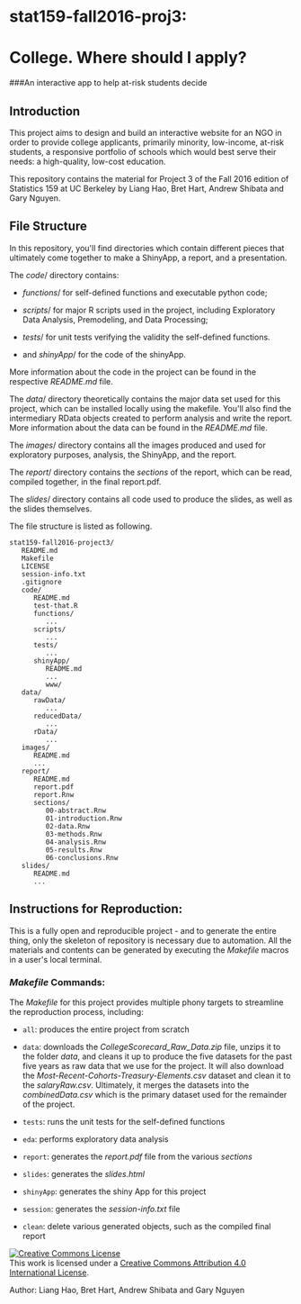 # stat159-fall2016-proj3: 
# College. Where should I apply? 
###An interactive app to help at-risk students decide

## Introduction

This project aims to design and build an interactive website for an NGO in order to provide college applicants, primarily minority, low-income, at-risk students, a responsive portfolio of schools which would best serve their needs: a high-quality, low-cost education.

This repository contains the material for Project 3 of the Fall 2016 edition of Statistics 159 at UC Berkeley by Liang Hao, Bret Hart, Andrew Shibata and Gary Nguyen.

## File Structure

In this repository, you'll find directories which contain different pieces that ultimately come together to make a ShinyApp, a report, and a presentation. 

The *code*/ directory contains:

* *functions*/ for self-defined functions and executable python code;

* *scripts*/ for major R scripts used in the project, including Exploratory Data Analysis, Premodeling, and Data Processing;

* *tests*/ for unit tests verifying the validity the self-defined functions.

* and *shinyApp*/ for the code of the shinyApp.

More information about the code in the project can be found in the respective *README.md* file.

The *data*/ directory theoretically contains the major data set used for this project, which can be installed locally using the makefile. You'll also find the intermediary RData objects created to perform analysis and write the report. More information about the data can be found in the *README.md* file.

The *images*/ directory contains all the images produced and used for exploratory purposes, analysis, the ShinyApp, and the report.

The *report*/ directory contains the *sections* of the report, which can be read, compiled together, in the final report.pdf. 

The *slides*/ directory contains all code used to produce the slides, as well as the slides themselves.

The file structure is listed as following.

```
stat159-fall2016-project3/
   README.md
   Makefile
   LICENSE
   session-info.txt
   .gitignore
   code/
      README.md
      test-that.R
      functions/
         ...
      scripts/
         ...
      tests/
         ...
      shinyApp/
         README.md
         ...
         www/
   data/
      rawData/
         ...
      reducedData/
         ...
      rData/
         ...
   images/
      README.md
      ...
   report/
      README.md
      report.pdf
      report.Rnw
      sections/
         00-abstract.Rnw
         01-introduction.Rnw
         02-data.Rnw
         03-methods.Rnw
         04-analysis.Rnw
         05-results.Rnw
         06-conclusions.Rnw
   slides/
      README.md
      ...
```


## Instructions for Reproduction:

This is a fully open and reproducible project - and to generate the entire thing, only the skeleton of repository is necessary due to automation. All the materials and contents can be generated by executing the *Makefile* macros in a user's local terminal. 

### *Makefile* Commands:

The *Makefile* for this project provides multiple phony targets to streamline the reproduction process, including:

* ```all```: produces the entire project from scratch

* ```data```: downloads the *CollegeScorecard_Raw_Data.zip* file, unzips it to the folder *data*, and cleans it up to produce the five datasets for the past five years as raw data that we use for the project. It will also download the *Most-Recent-Cohorts-Treasury-Elements.csv* dataset and clean it to the *salaryRaw.csv*. Ultimately, it merges the datasets into the *combinedData.csv* which is the primary dataset used for the remainder of the project.

* ```tests```: runs the unit tests for the self-defined functions

* ```eda```: performs exploratory data analysis

* ```report```: generates the *report.pdf* file from the various *sections*

* ```slides```: generates the *slides.html*

* ```shinyApp```: generates the shiny App for this project

* ```session```:  generates the *session-info.txt* file

* ```clean```: delete various generated objects, such as the compiled final report





<a rel="license" href="http://creativecommons.org/licenses/by/4.0/"><img alt="Creative Commons License" style="border-width:0" src="https://i.creativecommons.org/l/by/4.0/88x31.png" /></a><br />This work is licensed under a <a rel="license" href="http://creativecommons.org/licenses/by/4.0/">Creative Commons Attribution 4.0 International License</a>.

Author: Liang Hao, Bret Hart, Andrew Shibata and Gary Nguyen

